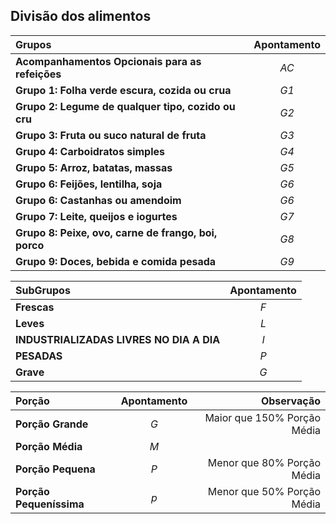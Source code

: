 ## Divisão dos alimentos


|Grupos|Apontamento|
|:---|:---:|
|**Acompanhamentos Opcionais para as refeições**|*AC*|
|**Grupo 1: Folha verde escura,  cozida ou crua**|*G1*|
|**Grupo 2: Legume de qualquer tipo, cozido ou cru**|*G2*|
|**Grupo 3: Fruta ou suco natural de fruta**|*G3*|
|**Grupo 4: Carboidratos simples**|*G4*|
|**Grupo 5: Arroz, batatas, massas**|*G5*|
|**Grupo 6:  Feijões, lentilha, soja**|*G6*|
|**Grupo 6: Castanhas ou amendoim**|*G6*|
|**Grupo 7: Leite, queijos e iogurtes**|*G7*|
|**Grupo 8: Peixe, ovo, carne de frango, boi, porco**|*G8*|
|**Grupo 9:  Doces, bebida e comida pesada**|*G9*|


|SubGrupos|Apontamento|
|:---|:---:|
|**Frescas**|*F*|
|**Leves**|*L*|
|**INDUSTRIALIZADAS LIVRES NO DIA A DIA**|*I*|
|**PESADAS**|*P*|
|**Grave**|*G*|


|Porção|Apontamento|Observação|
|:---|:---:|---:|
|**Porção Grande**|*G*|Maior que 150% Porção Média|
|**Porção Média**|*M*||
|**Porção Pequena**|*P*|Menor que 80% Porção Média|
|**Porção Pequeníssima**|*p*|Menor que 50% Porção Média|

